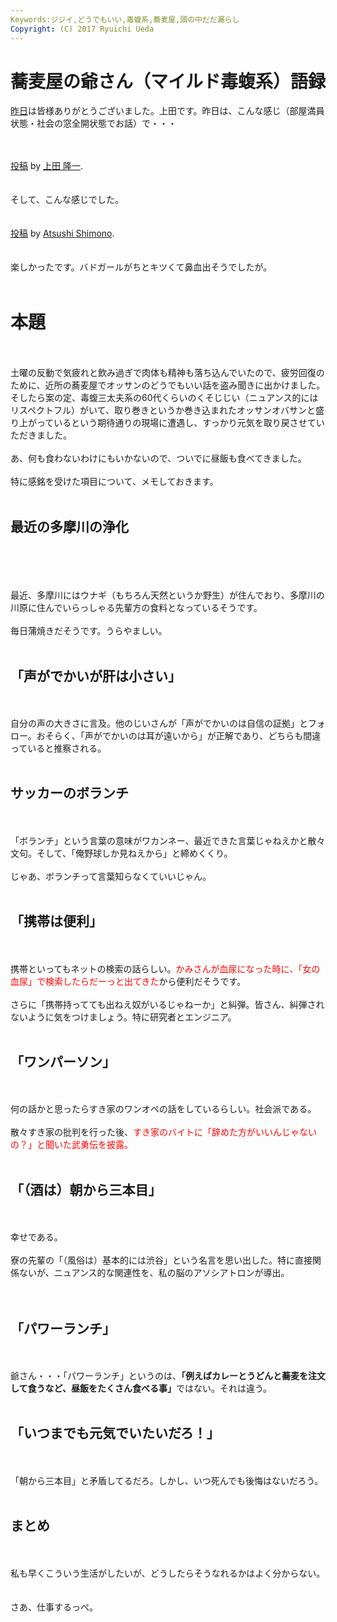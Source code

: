 ```yaml
---
Keywords:ジジイ,どうでもいい,毒蝮系,蕎麦屋,頭の中だだ漏らし
Copyright: (C) 2017 Ryuichi Ueda
---
```


# 蕎麦屋の爺さん（マイルド毒蝮系）語録
<a href="http://ll.jus.or.jp/2014/" target="_blank">昨日</a>は皆様ありがとうございました。上田です。昨日は、こんな感じ（部屋満員状態・社会の窓全開状態でお話）で・・・<br />
<br />
<div id="fb-root"></div> <script>(function(d, s, id) { var js, fjs = d.getElementsByTagName(s)[0]; if (d.getElementById(id)) return; js = d.createElement(s); js.id = id; js.src = "//connect.facebook.net/ja_JP/all.js#xfbml=1"; fjs.parentNode.insertBefore(js, fjs); }(document, 'script', 'facebook-jssdk'));</script><br />
<div class="fb-post" data-href="https://www.facebook.com/photo.php?fbid=10203850336046029&amp;set=a.2100520959818.2122891.1449262967&amp;type=1" data-width="466"><div class="fb-xfbml-parse-ignore"><a href="https://www.facebook.com/photo.php?fbid=10203850336046029&amp;set=a.2100520959818.2122891.1449262967&amp;type=1">投稿</a> by <a href="https://www.facebook.com/ryueda">上田 隆一</a>.</div></div><br />
<br />
そして、こんな感じでした。<br />
<br />
<div id="fb-root"></div> <script>(function(d, s, id) { var js, fjs = d.getElementsByTagName(s)[0]; if (d.getElementById(id)) return; js = d.createElement(s); js.id = id; js.src = "//connect.facebook.net/ja_JP/all.js#xfbml=1"; fjs.parentNode.insertBefore(js, fjs); }(document, 'script', 'facebook-jssdk'));</script><br />
<div class="fb-post" data-href="https://www.facebook.com/photo.php?fbid=10201431292783140&amp;set=a.4322885009211.1073741824.1799679956&amp;type=1" data-width="466"><div class="fb-xfbml-parse-ignore"><a href="https://www.facebook.com/photo.php?fbid=10201431292783140&amp;set=a.4322885009211.1073741824.1799679956&amp;type=1">投稿</a> by <a href="https://www.facebook.com/himorin">Atsushi Shimono</a>.</div></div><br />
<br />
楽しかったです。バドガールがちとキツくて鼻血出そうでしたが。<br />
<br />
<h1>本題</h1><br />
<br />
土曜の反動で気疲れと飲み過ぎで肉体も精神も落ち込んでいたので、疲労回復のために、近所の蕎麦屋でオッサンのどうでもいい話を盗み聞きに出かけました。そしたら案の定、毒蝮三太夫系の60代くらいのくそじじい（ニュアンス的にはリスペクトフル）がいて、取り巻きというか巻き込まれたオッサンオバサンと盛り上がっているという期待通りの現場に遭遇し、すっかり元気を取り戻させていただきました。<br />
<br />
あ、何も食わないわけにもいかないので、ついでに昼飯も食べてきました。<br />
<br />
特に感銘を受けた項目について、メモしておきます。<br />
<br />
<h2>最近の多摩川の浄化</h2><br />
<br />
<!--more--><br />
<br />
最近、多摩川にはウナギ（もちろん天然というか野生）が住んでおり、多摩川の川原に住んでいらっしゃる先輩方の食料となっているそうです。<br />
<br />
毎日蒲焼きだそうです。うらやましい。<br />
<br />
<h2>「声がでかいが肝は小さい」</h2><br />
<br />
自分の声の大きさに言及。他のじいさんが「声がでかいのは自信の証拠」とフォロー。おそらく、「声がでかいのは耳が遠いから」が正解であり、どちらも間違っていると推察される。<br />
<br />
<h2>サッカーのボランチ</h2><br />
<br />
「ボランチ」という言葉の意味がワカンネー、最近できた言葉じゃねえかと散々文句。そして、「俺野球しか見ねえから」と締めくくり。<br />
<br />
じゃあ、ボランチって言葉知らなくていいじゃん。<br />
<br />
<h2>「携帯は便利」</h2><br />
<br />
携帯といってもネットの検索の話らしい。<span style="color:red">かみさんが血尿になった時に、「女の血尿」で検索したらだーっと出てきた</span>から便利だそうです。<br />
<br />
さらに「携帯持ってても出ねえ奴がいるじゃねーか」と糾弾。皆さん、糾弾されないように気をつけましょう。特に研究者とエンジニア。<br />
<br />
<h2>「ワンパーソン」</h2><br />
<br />
何の話かと思ったらすき家のワンオペの話をしているらしい。社会派である。<br />
<br />
散々すき家の批判を行った後、<span style="color:red">すき家のバイトに「辞めた方がいいんじゃないの？」と聞いた武勇伝を披露。</span><br />
<br />
<h2>「（酒は）朝から三本目」</h2><br />
<br />
幸せである。<br />
<br />
寮の先輩の「（風俗は）基本的には渋谷」という名言を思い出した。特に直接関係ないが、ニュアンス的な関連性を、私の脳のアソシアトロンが導出。<br />
<br />
<br />
<h2>「パワーランチ」</h2><br />
<br />
爺さん・・・「パワーランチ」というのは、<strong>「例えばカレーとうどんと蕎麦を注文して食うなど、昼飯をたくさん食べる事」</strong>ではない。それは違う。<br />
<br />
<h2>「いつまでも元気でいたいだろ！」</h2><br />
<br />
「朝から三本目」と矛盾してるだろ。しかし、いつ死んでも後悔はないだろう。<br />
<br />
<h2>まとめ</h2><br />
<br />
私も早くこういう生活がしたいが、どうしたらそうなれるかはよく分からない。<br />
<br />
<br />
さあ、仕事するっぺ。<br />
<br />

